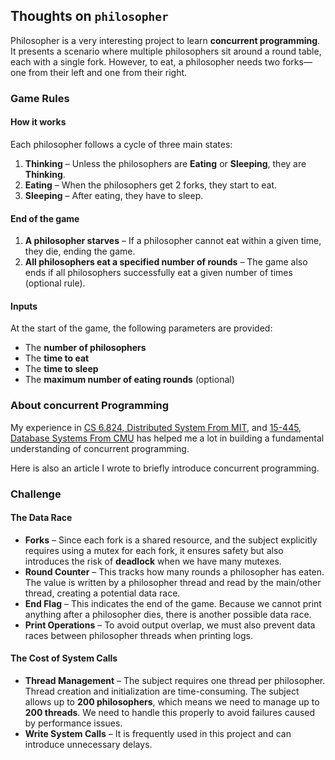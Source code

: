 ## Thoughts on `philosopher`

Philosopher is a very interesting project to learn **concurrent programming**. It presents a scenario where multiple philosophers sit around a round table, each with a single fork. However, to eat, a philosopher needs two forks—one from their left and one from their right.

### Game Rules

#### How it works  
Each philosopher follows a cycle of three main states:  

1. **Thinking** – Unless the philosophers are **Eating** or **Sleeping**, they are **Thinking**.  
2. **Eating** – When the philosophers get 2 forks, they start to eat.  
3. **Sleeping** – After eating, they have to sleep.  

#### End of the game    

1. **A philosopher starves** – If a philosopher cannot eat within a given time, they die, ending the game.  
2. **All philosophers eat a specified number of rounds** – The game also ends if all philosophers successfully eat a given number of times (optional rule).  

#### Inputs  
At the start of the game, the following parameters are provided:  

- The **number of philosophers**  
- The **time to eat**
- The **time to sleep**
- The **maximum number of eating rounds** (optional)

### About concurrent Programming
My experience in [CS 6.824, Distributed System From MIT](https://pdos.csail.mit.edu/6.824/index.html), and [15-445, Database Systems From CMU](https://15445.courses.cs.cmu.edu/spring2025/) has helped me a lot in building a fundamental understanding of concurrent programming.  

Here is also an article I wrote to briefly introduce concurrent programming.

### Challenge

#### The Data Race  
- **Forks** – Since each fork is a shared resource, and the subject explicitly requires using a mutex for each fork, it ensures safety but also introduces the risk of **deadlock** when we have many mutexes.  
- **Round Counter** – This tracks how many rounds a philosopher has eaten. The value is written by a philosopher thread and read by the main/other thread, creating a potential data race.  
- **End Flag** – This indicates the end of the game. Because we cannot print anything after a philosopher dies, there is another possible data race.  
- **Print Operations** – To avoid output overlap, we must also prevent data races between philosopher threads when printing logs.  

#### The Cost of System Calls  
- **Thread Management** – The subject requires one thread per philosopher. Thread creation and initialization are time-consuming. The subject allows up to **200 philosophers**, which means we need to manage up to **200 threads**. We need to handle this properly to avoid failures caused by performance issues.  
- **Write System Calls** – It is frequently used in this project and can introduce unnecessary delays.  

